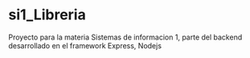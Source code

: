 # si1_Libreria
Proyecto para la materia Sistemas de informacion 1, parte del backend desarrollado en el framework Express, Nodejs

